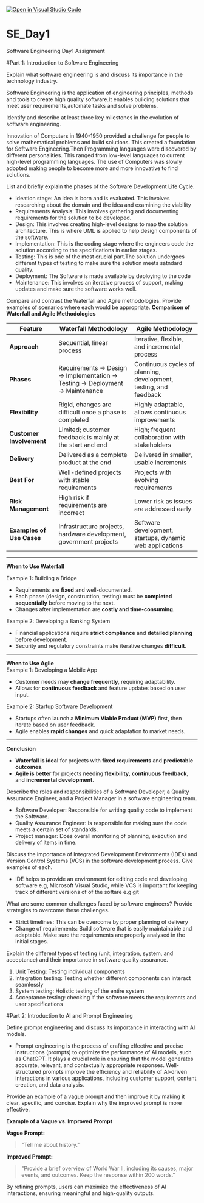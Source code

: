 [![Open in Visual Studio Code](https://classroom.github.com/assets/open-in-vscode-2e0aaae1b6195c2367325f4f02e2d04e9abb55f0b24a779b69b11b9e10269abc.svg)](https://classroom.github.com/online_ide?assignment_repo_id=18391158&assignment_repo_type=AssignmentRepo)
# SE_Day1
Software Engineering Day1 Assignment

#Part 1: Introduction to Software Engineering

Explain what software engineering is and discuss its importance in the technology industry.

 Software Engineering is the application of engineering principles, methods and tools to create high quality software.It enables building solutions that meet user requirements,automate tasks and solve problems.

Identify and describe at least three key milestones in the evolution of software engineering.

Innovation of Computers in 1940-1950 provided a challenge for people to solve mathematical problems and build solutions. This created a foundation for Software Engineering.Then Programming languages were discovered by different personalities. This ranged from low-level languages to current high-level programming languages. The use of Computers was slowly adopted making people to become more and more innovative to find solutions.

List and briefly explain the phases of the Software Development Life Cycle.

- Ideation stage: An idea is born and is evaluated. This involves researching about the domain and the idea and examining the viability
- Requirements Analysis: This involves gathering and documenting requirements for the solution to be developed.
- Design: This involves creating high-level designs to map the solution architecture. This is where UML is applied to help design components of the software.
- Implementation: This is the coding stage where the engineers code the solution according to the specifications in earlier stages.
- Testing: This is one of the most crucial part.The solution undergoes different types of testing to make sure the solution meets satndard quality.
- Deployment: The Software is made available by deploying to the code
- Maintenance: This involves an iterative process of support, making updates and make sure the software works well.
  
Compare and contrast the Waterfall and Agile methodologies. Provide examples of scenarios where each would be appropriate.
 **Comparison of Waterfall and Agile Methodologies**

| Feature          | **Waterfall Methodology**                           | **Agile Methodology**                         |
|-----------------|-------------------------------------------------|-----------------------------------------------|
| **Approach**    | Sequential, linear process                        | Iterative, flexible, and incremental process |
| **Phases**      | Requirements → Design → Implementation → Testing → Deployment → Maintenance | Continuous cycles of planning, development, testing, and feedback |
| **Flexibility** | Rigid, changes are difficult once a phase is completed | Highly adaptable, allows continuous improvements |
| **Customer Involvement** | Limited; customer feedback is mainly at the start and end | High; frequent collaboration with stakeholders |
| **Delivery**    | Delivered as a complete product at the end | Delivered in smaller, usable increments |
| **Best For**    | Well-defined projects with stable requirements | Projects with evolving requirements |
| **Risk Management** | High risk if requirements are incorrect | Lower risk as issues are addressed early |
| **Examples of Use Cases** | Infrastructure projects, hardware development, government projects | Software development, startups, dynamic web applications |

---

**When to Use Waterfall** 

Example 1: Building a Bridge  
- Requirements are **fixed** and well-documented.  
- Each phase (design, construction, testing) must be **completed sequentially** before moving to the next.  
- Changes after implementation are **costly and time-consuming**.  

Example 2: Developing a Banking System  
- Financial applications require **strict compliance** and **detailed planning** before development.  
- Security and regulatory constraints make iterative changes **difficult**.  

---

**When to Use Agile**  
Example 1: Developing a Mobile App  
- Customer needs may **change frequently**, requiring adaptability.  
- Allows for **continuous feedback** and feature updates based on user input.  

Example 2: Startup Software Development  
- Startups often launch a **Minimum Viable Product (MVP)** first, then iterate based on user feedback.  
- Agile enables **rapid changes** and quick adaptation to market needs.  

---

**Conclusion**
 
- **Waterfall is ideal** for projects with **fixed requirements** and **predictable outcomes**.  
- **Agile is better** for projects needing **flexibility**, **continuous feedback**, and **incremental development**.  


Describe the roles and responsibilities of a Software Developer, a Quality Assurance Engineer, and a Project Manager in a software engineering team.

- Software Developer: Responsible for writing quality code to implement the Software.
- Quality Assurance Engineer: Is responsible for making sure the code meets a certain set of standards.
- Project manager: Does overall monitoring of planning, execution and delivery of items in time.
  
Discuss the importance of Integrated Development Environments (IDEs) and Version Control Systems (VCS) in the software development process. Give examples of each.
- IDE helps to provide an environment for editing code and developing software e.g, Microsoft Visual Studio, while VCS is important for keeping track of different versions of of the softare e.g git

What are some common challenges faced by software engineers? Provide strategies to overcome these challenges.
- Strict timelines: This can be overcome by proper planning of delivery
- Change of requirements: Build software that is easily maintainable and adaptable. Make sure the requirements are properly analysed in the initial stages.


Explain the different types of testing (unit, integration, system, and acceptance) and their importance in software quality assurance.
1. Unit Testing: Testing individual components
2. Integration testing: Testing whether different components can interact seamlessly
3. System testing: Holistic testing of the entire system
4. Acceptance testing: checking if the software meets the requiremnts and user specifications


#Part 2: Introduction to AI and Prompt Engineering


Define prompt engineering and discuss its importance in interacting with AI models.

- Prompt engineering is the process of crafting effective and precise instructions (prompts) to optimize the performance of AI models, such as ChatGPT. It plays a crucial role in ensuring that the model generates accurate, relevant, and contextually appropriate responses. Well-structured prompts improve the efficiency and reliability of AI-driven interactions in various applications, including customer support, content creation, and data analysis.

Provide an example of a vague prompt and then improve it by making it clear, specific, and concise. Explain why the improved prompt is more effective.

 **Example of a Vague vs. Improved Prompt**

**Vague Prompt:**
> "Tell me about history."

**Improved Prompt:**
> "Provide a brief overview of World War II, including its causes, major events, and outcomes. Keep the response within 200 words."

By refining prompts, users can maximize the effectiveness of AI interactions, ensuring meaningful and high-quality outputs.

